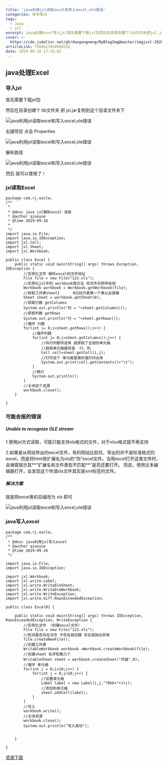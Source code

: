 ```yaml
---
title: 'java利用jxl读取excel和写入excel,ole错误'
categories: 技术笔记
tags:
  - Java
  - jxl
excerpt: java处理Excel导入jxl首先需要下载jxl包然后在目录创建个lib文件夹把jxl.jar复制到这个目录文件夹下
cover: >-
  https://cdn.jsdelivr.net/gh/duogongneng/MyBlogImg@master/imgjxxl-20200918150517047.png
articleLink: f568b174545b0228
date: 2019-09-28 17:35:02
---
```


## java处理Excel

### 导入jxl

首先需要下载jxl包

然后在目录创建个 lib文件夹 把 jxl.jar复制到这个目录文件夹下

![java利用jxl读取excel和写入excel,ole错误](https://cdn.jsdelivr.net/gh/duogongneng/MyBlogImg@master/imgjxxl-20200918150517047.png "java利用jxl读取excel和写入excel,ole错误")

右键项目 点击 Properties

![java利用jxl读取excel和写入excel,ole错误](https://cdn.jsdelivr.net/gh/duogongneng/MyBlogImg@master/imgxiangyou.png "java利用jxl读取excel和写入excel,ole错误")

解析路径

![java利用jxl读取excel和写入excel,ole错误](https://cdn.jsdelivr.net/gh/duogongneng/MyBlogImg@master/imgaddjxl.png "java利用jxl读取excel和写入excel,ole错误")

然后 就可以使用了！

### jxl读取Excel

```
package com.rj.excle;
/**
 * 
 * @desc java jxl解析excel 读取
 * @author qiaoyue
 * @time 2019-09-28
 * 
 */
import java.io.File;
import java.io.IOException;
import jxl.Cell;
import jxl.Sheet;
import jxl.Workbook;

public class Excel {
	public static void main(String[] args) throws Exception, IOException {
		//实例化文件 解析excel的文件地址
		File file = new File("123.xls");
		//实例化jxl中的 workbook类方法 将文件实例传给他
		Workbook workbook = Workbook.getWorkbook(file);
		//获取工作表sheet1      0已经代表第一个表以此类推
		Sheet sheet = workbook.getSheet(0);
		//获取行数 getColumns
		System.out.println("列 = "+sheet.getColumns());
		//获取列数 getRows
		System.out.println("行 = "+sheet.getRows());
		//循环 行数
		for(int i= 0;i<sheet.getRows();i++) {
			//循环列数 
			for(int j= 0;j<sheet.getColumns();j++) {
				//将行列都传进来 就获取了全部的单元格
				//获取单元格属性值  行，列
				Cell cell=sheet.getCell(i,j);
				//打印这个 单元格里面的值打印出来
				System.out.print(cell.getContents()+"\t");
			}
			//换行
			System.out.println();
		}
		//关闭这个资源
		workbook.close();
	}
	
}
```

### **可能会报的错误**

##### Unable to recognize OLE stream

1.使用jxl方式读取，可能只能支持xls格式的文件，对于xlsx格式就不再支持

2.如果是从网站导出的excel文件，有的网站比较坑，导出的并不是标准格式的excel，而是将html改扩展名为xls的“伪”excel文件。当用excel打开这类文件时，会弹窗提示其**“扩展名和文件类型不匹配**”是否还要打开。 而且，使用文本编辑器打开，会发现这个所谓xls文件其实是xml标签的文件。

##### 解决方案

就是把excel表的后缀改为 xls 即可

![java利用jxl读取excel和写入excel,ole错误](https://cdn.jsdelivr.net/gh/duogongneng/MyBlogImg@master/imgcuowuole-20200918150807741.png "java利用jxl读取excel和写入excel,ole错误")

### java写入excel

```
package com.rj.excle;
/**
 * @desc java利用jxl写入excel
 * @author qiaoyue
 * @time 2019-09-28
 */

import java.io.File;
import java.io.IOException;

import jxl.Workbook;
import jxl.write.Label;
import jxl.write.WritableSheet;
import jxl.write.WritableWorkbook;
import jxl.write.WriteException;
import jxl.write.biff.RowsExceededException;

public class Excel01 {

	public static void main(String[] args) throws IOException, RowsExceededException, WriteException {
		//实例化文件 （创建excel文件）
		File file = new File("123.xls");
		//检测是否存在文件 不存在就创建 存在就抛出异常
		file.createNewFile();
		//创建工作表
		WritableWorkbook workbook =Workbook.createWorkbook(file);
		//创建sheet 名字和第几个
		WritableSheet sheet = workbook.createSheet("乔越",0);
		//循环 单元格 
		for(int i = 0;i<10;i++) {
			for(int j = 0;j<10;j++) {
				//设置单元格
				Label label = new Label(i,j,"79bk+"+i+j);
				//添加到单元格
				sheet.addCell(label);
			}
		}
		//写入
		workbook.write();
		//关闭资源
		workbook.close();
		System.out.println("写入成功");

		
	}

}
```

[资源下载](https://www.lanzous.com/i6ggxsj)